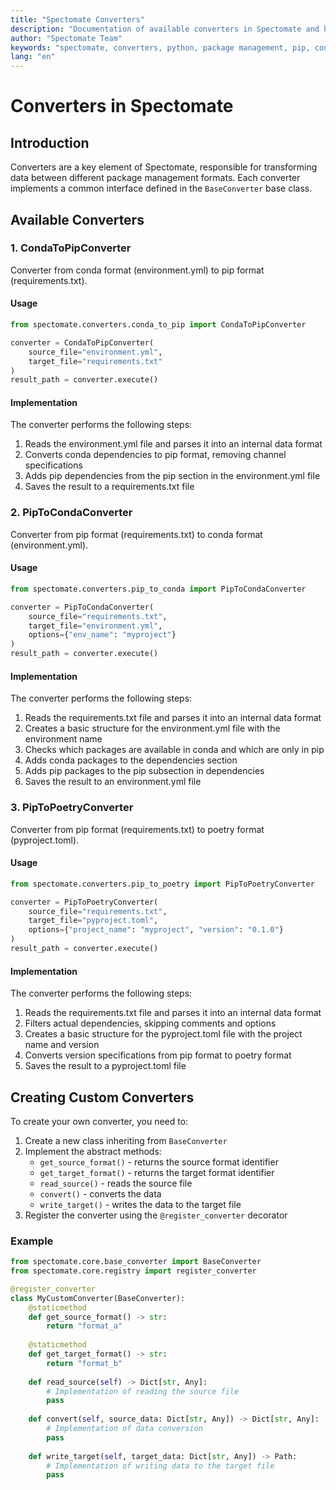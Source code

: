 ```yaml
---
title: "Spectomate Converters"
description: "Documentation of available converters in Spectomate and how to create custom ones"
author: "Spectomate Team"
keywords: "spectomate, converters, python, package management, pip, conda, poetry, custom converters"
lang: "en"
---
```


# Converters in Spectomate

## Introduction

Converters are a key element of Spectomate, responsible for transforming data between different package management formats. Each converter implements a common interface defined in the `BaseConverter` base class.

## Available Converters

### 1. CondaToPipConverter

Converter from conda format (environment.yml) to pip format (requirements.txt).

#### Usage

```python
from spectomate.converters.conda_to_pip import CondaToPipConverter

converter = CondaToPipConverter(
    source_file="environment.yml",
    target_file="requirements.txt"
)
result_path = converter.execute()
```

#### Implementation

The converter performs the following steps:
1. Reads the environment.yml file and parses it into an internal data format
2. Converts conda dependencies to pip format, removing channel specifications
3. Adds pip dependencies from the pip section in the environment.yml file
4. Saves the result to a requirements.txt file

### 2. PipToCondaConverter

Converter from pip format (requirements.txt) to conda format (environment.yml).

#### Usage

```python
from spectomate.converters.pip_to_conda import PipToCondaConverter

converter = PipToCondaConverter(
    source_file="requirements.txt",
    target_file="environment.yml",
    options={"env_name": "myproject"}
)
result_path = converter.execute()
```

#### Implementation

The converter performs the following steps:
1. Reads the requirements.txt file and parses it into an internal data format
2. Creates a basic structure for the environment.yml file with the environment name
3. Checks which packages are available in conda and which are only in pip
4. Adds conda packages to the dependencies section
5. Adds pip packages to the pip subsection in dependencies
6. Saves the result to an environment.yml file

### 3. PipToPoetryConverter

Converter from pip format (requirements.txt) to poetry format (pyproject.toml).

#### Usage

```python
from spectomate.converters.pip_to_poetry import PipToPoetryConverter

converter = PipToPoetryConverter(
    source_file="requirements.txt",
    target_file="pyproject.toml",
    options={"project_name": "myproject", "version": "0.1.0"}
)
result_path = converter.execute()
```

#### Implementation

The converter performs the following steps:
1. Reads the requirements.txt file and parses it into an internal data format
2. Filters actual dependencies, skipping comments and options
3. Creates a basic structure for the pyproject.toml file with the project name and version
4. Converts version specifications from pip format to poetry format
5. Saves the result to a pyproject.toml file

## Creating Custom Converters

To create your own converter, you need to:

1. Create a new class inheriting from `BaseConverter`
2. Implement the abstract methods:
   - `get_source_format()` - returns the source format identifier
   - `get_target_format()` - returns the target format identifier
   - `read_source()` - reads the source file
   - `convert()` - converts the data
   - `write_target()` - writes the data to the target file
3. Register the converter using the `@register_converter` decorator

### Example

```python
from spectomate.core.base_converter import BaseConverter
from spectomate.core.registry import register_converter

@register_converter
class MyCustomConverter(BaseConverter):
    @staticmethod
    def get_source_format() -> str:
        return "format_a"
    
    @staticmethod
    def get_target_format() -> str:
        return "format_b"
    
    def read_source(self) -> Dict[str, Any]:
        # Implementation of reading the source file
        pass
    
    def convert(self, source_data: Dict[str, Any]) -> Dict[str, Any]:
        # Implementation of data conversion
        pass
    
    def write_target(self, target_data: Dict[str, Any]) -> Path:
        # Implementation of writing data to the target file
        pass
